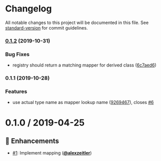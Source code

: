 # Changelog

All notable changes to this project will be documented in this file. See [standard-version](https://github.com/conventional-changelog/standard-version) for commit guidelines.

### [0.1.2](https://github.com/PDMLab/http-problem-details-mapper/compare/v0.1.1...v0.1.2) (2019-10-31)


### Bug Fixes

* registry should return a matching mapper for derived class ([6c7aed6](https://github.com/PDMLab/http-problem-details-mapper/commit/6c7aed668cac2307746713b10e2e9585d45392cf))

### 0.1.1 (2019-10-28)


### Features

* use actual type name as mapper lookup name ([9269467](https://github.com/PDMLab/http-problem-details-mapper/commit/9269467cf73304ccf6cab8d241fc282bdab07cca)), closes [#6](https://github.com/PDMLab/http-problem-details-mapper/issues/6)

# 0.1.0 / 2019-04-25

## :tada: Enhancements

- [#1](https://github.com/pdmlab/http-problem-details-mapper/issues/1): Implement mapping ([**@alexzeitler**](https://github.com/alexzeitler))
